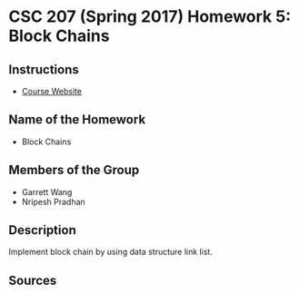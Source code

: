# CSC 207 (Spring 2017) Homework 5: Block Chains

## Instructions

* [Course Website](http://www.cs.grinnell.edu/~osera/courses/csc207/17sp/homeworks/block-chain.html)


## Name of the Homework

* Block Chains

## Members of the Group

* Garrett Wang
* Nripesh Pradhan

## Description
Implement block chain by using data structure link list.

## Sources



